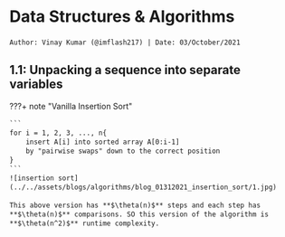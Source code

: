 <!-- ---
hide:
  - navigation # Hide navigation
  - toc        # Hide table of contents
--- -->

# Data Structures & Algorithms
`Author: Vinay Kumar (@imflash217) | Date: 03/October/2021`

<!-- ######################################################################################################### -->

## 1.1: Unpacking a sequence into separate variables

???+ note "Vanilla Insertion Sort"

    ```
    for i = 1, 2, 3, ..., n{
        insert A[i] into sorted array A[0:i-1]
        by "pairwise swaps" down to the correct position
    }
    ```
    ![insertion sort](../../assets/blogs/algorithms/blog_01312021_insertion_sort/1.jpg)

    This above version has **$\theta(n)$** steps and each step has **$\theta(n)$** comparisons. SO this version of the algorithm is **$\theta(n^2)$** runtime complexity.

